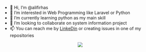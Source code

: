 - 👋 Hi, I’m @alifirhas
- 👀 I’m interested in Web Programming like Laravel or Python
- 🌱 I’m currently learning python as my main skill
- 💞️ I’m looking to collaborate on system information project
- 📫 You can reach me by [LinkeDin](https://www.linkedin.com/in/alif-irhas-0750331b3/) or creating issues in one of my repositories

<!---
alifirhas/alifirhas is a ✨ special ✨ repository because its `README.md` (this file) appears on your GitHub profile.
You can click the Preview link to take a look at your changes.
--->
<p align="center">
  
  <img src="https://metrics.lecoq.io/alifirhas?template=classic&base.header=0&base.activity=0&base.community=0&base.repositories=0&base.metadata=0&languages=1&languages.ignored=css&languages.limit=8&languages.sections=most-used&languages.colors=github&languages.threshold=0%25&languages.indepth=false&languages.analysis.timeout=15&languages.categories=markup%2C%20programming&languages.recent.categories=markup%2C%20programming&languages.recent.load=300&languages.recent.days=14&config.timezone=Asia%2FJakarta)" />

</p>
